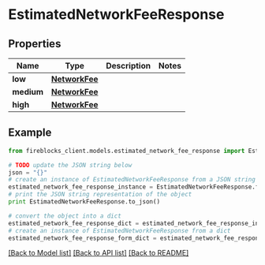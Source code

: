# EstimatedNetworkFeeResponse


## Properties
Name | Type | Description | Notes
------------ | ------------- | ------------- | -------------
**low** | [**NetworkFee**](NetworkFee.md) |  | 
**medium** | [**NetworkFee**](NetworkFee.md) |  | 
**high** | [**NetworkFee**](NetworkFee.md) |  | 

## Example

```python
from fireblocks_client.models.estimated_network_fee_response import EstimatedNetworkFeeResponse

# TODO update the JSON string below
json = "{}"
# create an instance of EstimatedNetworkFeeResponse from a JSON string
estimated_network_fee_response_instance = EstimatedNetworkFeeResponse.from_json(json)
# print the JSON string representation of the object
print EstimatedNetworkFeeResponse.to_json()

# convert the object into a dict
estimated_network_fee_response_dict = estimated_network_fee_response_instance.to_dict()
# create an instance of EstimatedNetworkFeeResponse from a dict
estimated_network_fee_response_form_dict = estimated_network_fee_response.from_dict(estimated_network_fee_response_dict)
```
[[Back to Model list]](../README.md#documentation-for-models) [[Back to API list]](../README.md#documentation-for-api-endpoints) [[Back to README]](../README.md)


